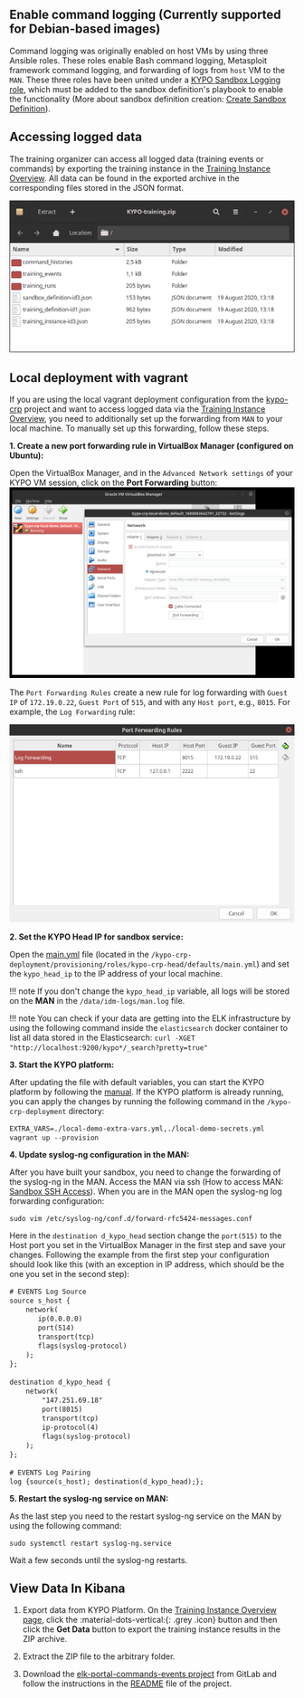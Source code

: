 ## Enable command logging (Currently supported for Debian-based images)
Command logging was originally enabled on host VMs by using three Ansible roles. These roles enable Bash command logging, Metasploit framework command logging, and forwarding of logs from `host` VM to the `MAN`. These three roles have been united under a [KYPO Sandbox Logging role](https://gitlab.ics.muni.cz/muni-kypo/ansible-roles/sandbox-logging), which must be added to the sandbox definition's playbook to enable the functionality (More about sandbox definition creation: [Create Sandbox Definition](../../user-guide-basic/sandbox-agenda/sandbox-definition.md#create-sandbox-definition)).

## Accessing logged data
The training organizer can access all logged data (training events or commands) by exporting the training instance in the [Training Instance Overview](../../user-guide-basic/training-agenda/training-instance.md#training-instance-overview). All data can be found in the exported archive in the corresponding files stored in the JSON format.

![Archive](../../img/extras/logging/accessed-logged-data-structure.png)


## Local deployment with vagrant

If you are using the local vagrant deployment configuration from the [kypo-crp](https://gitlab.ics.muni.cz/muni-kypo-crp/devops/kypo-crp-deployment) project and want to access logged data via the [Training Instance Overview](../../user-guide-basic/training-agenda/training-instance.md#training-instance-overview), you need to additionally set up the forwarding from `MAN` to your local machine. To manually set up this forwarding, follow these steps.


**1. Create a new port forwarding rule in VirtualBox Manager (configured on Ubuntu):**

Open the VirtualBox Manager, and in the `Advanced Network settings` of your KYPO VM session, click on the **Port Forwarding** button:
![VirtualBox settings](../../img/extras/logging/port-forwarding-rule.png)

The `Port Forwarding Rules` create a new rule for log forwarding with `Guest IP` of `172.19.0.22`, `Guest Port` of `515`, and with any `Host port`, e.g., `8015`. For example, the `Log Forwarding` rule:

![PortForwardingRules](../../img/extras/logging/port-forwarding-rule2.png)

**2. Set the KYPO Head IP for sandbox service:**

Open the [main.yml](https://gitlab.ics.muni.cz/muni-kypo-crp/devops/kypo-crp-deployment/-/blob/master/provisioning/roles/kypo-crp-head/defaults/main.yml) file (located in the `/kypo-crp-deployment/provisioning/roles/kypo-crp-head/defaults/main.yml`) and set the `kypo_head_ip` to the IP address of your local machine.

!!! note
    If you don't change the `kypo_head_ip` variable, all logs will be stored on the **MAN** in the `/data/idm-logs/man.log` file.

!!! note
    You can check if your data are getting into the ELK infrastructure by using the following command inside the `elasticsearch` docker container to list all data stored in the Elasticsearch:
    ```
    curl -XGET "http://localhost:9200/kypo*/_search?pretty=true"
    ```

**3. Start the KYPO platform:**

After updating the file with default variables, you can start the KYPO platform by following the [manual](https://gitlab.ics.muni.cz/muni-kypo-crp/devops/kypo-crp-deployment#run-vagrant-vm). If the KYPO platform is already running, you can apply the changes by running the following command in the `/kypo-crp-deployment` directory: 
```
EXTRA_VARS=./local-demo-extra-vars.yml,./local-demo-secrets.yml vagrant up --provision
```

**4. Update syslog-ng configuration in the MAN:**

After you have built your sandbox, you need to change the forwarding of the syslog-ng in the MAN. Access the MAN via ssh (How to access MAN: [Sandbox SSH Access](../../user-guide-advanced/sandboxes/sandbox-access.md)). When you are in the MAN open the syslog-ng log forwarding configuration:
```
sudo vim /etc/syslog-ng/conf.d/forward-rfc5424-messages.conf
```

Here in the `destination d_kypo_head` section change the `port(515)` to the Host port you set in the VirtualBox Manager in the first step and save your changes. Following the example from the first step your configuration should look like this (with an exception in IP address, which should be the one you set in the second step):
```
# EVENTS Log Source
source s_host {
    network(
       ip(0.0.0.0)
       port(514)
       transport(tcp)
       flags(syslog-protocol)
    );
};

destination d_kypo_head {
    network(
        "147.251.69.18"
        port(8015)
        transport(tcp)
        ip-protocol(4)
        flags(syslog-protocol)
    );
};

# EVENTS Log Pairing
log {source(s_host); destination(d_kypo_head);};
```

**5. Restart the syslog-ng service on MAN:**

As the last step you need to the restart syslog-ng service on the MAN by using the following command:

```
sudo systemctl restart syslog-ng.service
```

Wait a few seconds until the syslog-ng restarts.

## View Data In Kibana

1. Export data from KYPO Platform. On the [Training Instance Overview page](../../user-guide-basic/training-agenda/training-instance.md#training-instance-overview), click the :material-dots-vertical:{: .grey .icon} button and then click the **Get Data** button to export the training instance results in the ZIP archive. 

2. Extract the ZIP file to the arbitrary folder. 

3. Download the [elk-portal-commands-events project](https://gitlab.fi.muni.cz/cybersec/elk-la/elk-portal-commands-events) from GitLab and follow the instructions in the [README](https://gitlab.fi.muni.cz/cybersec/elk-la/elk-portal-commands-events/-/blob/master/README.md) file of the project.
